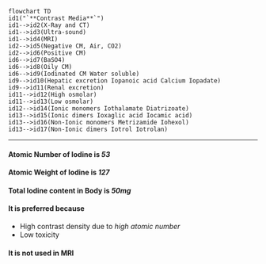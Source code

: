 
```mermaid
flowchart TD
id1("`**Contrast Media**`")   
id1-->id2(X-Ray and CT)
id1-->id3(Ultra-sound)
id1-->id4(MRI)
id2-->id5(Negative CM, Air, CO2)
id2-->id6(Positive CM)
id6-->id7(BaSO4)
id6-->id8(Oily CM)
id6-->id9(Iodinated CM Water soluble)
id9-->id10(Hepatic excretion Iopanoic acid Calcium Iopadate)
id9-->id11(Renal excretion)
id11-->id12(High osmolar)
id11-->id13(Low osmolar)
id12-->id14(Ionic monomers Iothalamate Diatrizoate)
id13-->id15(Ionic dimers Ioxaglic acid Iocamic acid)
id13-->id16(Non-Ionic monomers Metrizamide Iohexol)
id13-->id17(Non-Ionic dimers Iotrol Iotrolan)
```
---
#### Atomic Number of Iodine is _53_
#### Atomic Weight of Iodine is _127_
#### Total Iodine content in Body is *50mg*
#### It is preferred because
- High contrast density due to _high atomic number_
- Low toxicity
#### It is not used in MRI

